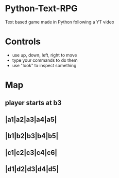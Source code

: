 # Python-Text-RPG
Text based game made in Python following a YT video

# Controls #

- use up, down, left, right to move
- type your commands to do them
- use "look" to inspect something


# Map #

player starts at b3
----------------
|a1|a2|a3|a4|a5|
----------------
|b1|b2|b3|b4|b5|
----------------
|c1|c2|c3|c4|c6|
----------------
|d1|d2|d3|d4|d5|
----------------
